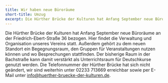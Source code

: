 ```yaml
---
title: Wir haben neue Büroräume
short-title: Umzug
excerpt: Die Hürther Brücke der Kulturen hat Anfang September neue Büroräume an der Friedrich-Ebert-Straße 36 bezogen.
---
```



Die H&uuml;rther Br&uuml;cke der Kulturen hat Anfang September neue B&uuml;ror&auml;ume an der Friedrich-Ebert-Stra&szlig;e 36 bezogen. Hier findet die Verwaltung und Organisation unseres Vereins statt. Au&szlig;erdem geh&ouml;rt zu dem neuen Standort ein Begegnungsraum, den Gruppen f&uuml;r Veranstaltungen nutzen k&ouml;nnen und wo Besprechungen stattfinden. Der bisherige Raum in der Bachstra&szlig;e kann damit verst&auml;rkt als Unterrichtsraum f&uuml;r Deutschkurse genutzt werden. Die Telefonnummer der H&uuml;rther Br&uuml;cke hat sich nicht ge&auml;ndert, wir sind weiterhin unter 02233 713669 erreichbar sowie per E-Mail unter [info@huerther-bruecke-der-kulturen.de](mailto:info@huerther-bruecke-der-kulturen.de).